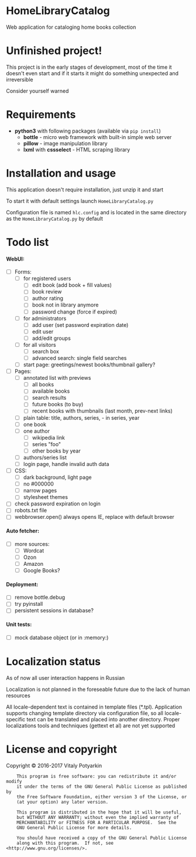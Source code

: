 # HomeLibraryCatalog
Web application for cataloging home books collection


# Unfinished project!
This project is in the early stages of development, most of the time it doesn't
even start and if it starts it might do something unexpected and irreversible

Consider yourself warned


# Requirements
* **python3** with following packages (available via `pip install`)
    * **bottle** - micro web framework with built-in simple web server
    * **pillow** - image manipulation library
    * **lxml** with **cssselect** - HTML scraping library


# Installation and usage
This application doesn't require installation, just unzip it and start

To start it with default settings launch `HomeLibraryCatalog.py`

Configuration file is named `hlc.config` and is located in the same directory
as the `HomeLibraryCatalog.py` by default


# Todo list
#### WebUI:
- [ ] Forms:
    - [ ] for registered users
        - [ ] edit book (add book + fill values)
        - [ ] book review
        - [ ] author rating
        - [ ] book not in library anymore
        - [ ] password change (force if expired)
    - [ ] for administrators
        - [ ] add user (set password expiration date)
        - [ ] edit user
        - [ ] add/edit groups
    - [ ] for all visitors
        - [ ] search box
        - [ ] advanced search: single field searches
    - [ ] start page: greetings/newest books/thumbnail gallery?
- [ ] Pages:
    - [ ] annotated list with previews
        - [ ] all books
        - [ ] available books
        - [ ] search results
        - [ ] future books (to buy)
        - [ ] recent books with thumbnails (last month, prev-next links)
    - [ ] plain table: title, authors, series, - in series, year
    - [ ] one book
    - [ ] one author
        - [ ] wikipedia link
        - [ ] series "foo"
        - [ ] other books by year
    - [ ] authors/series list
    - [ ] login page, handle invalid auth data
- [ ] CSS:
    - [ ] dark background, light page
    - [ ] no #000000
    - [ ] narrow pages
    - [ ] stylesheet themes
- [ ] check password expiration on login
- [ ] robots.txt file
- [ ] webbrowser.open() always opens IE, replace with default browser

#### Auto fetcher:
- [ ] more sources:
    - [ ] Wordcat
    - [ ] Ozon
    - [ ] Amazon
    - [ ] Google Books?

#### Deployment:
- [ ] remove bottle.debug
- [ ] try pyinstall
- [ ] persistent sessions in database?

#### Unit tests:
- [ ] mock database object (or in :memory:)


# Localization status
As of now all user interaction happens in Russian

Localization is not planned in the foreseable future due to the lack of human
resources

All locale-dependent text is contained in template files (*.tpl).
Application supports changing template directory via configuration file, so all
locale-specific text can be translated and placed into another directory.
Proper localizations tools and techniques (gettext et al) are not yet supported


# License and copyright
Copyright © 2016-2017 Vitaly Potyarkin
```
    This program is free software: you can redistribute it and/or modify
    it under the terms of the GNU General Public License as published by
    the Free Software Foundation, either version 3 of the License, or
    (at your option) any later version.

    This program is distributed in the hope that it will be useful,
    but WITHOUT ANY WARRANTY; without even the implied warranty of
    MERCHANTABILITY or FITNESS FOR A PARTICULAR PURPOSE.  See the
    GNU General Public License for more details.

    You should have received a copy of the GNU General Public License
    along with this program.  If not, see <http://www.gnu.org/licenses/>.
```
